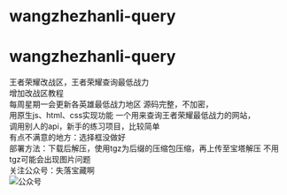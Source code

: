 # wangzhezhanli-query
# wangzhezhanli-query
王者荣耀改战区，王者荣耀查询最低战力
<br>
增加改战区教程
<br>
每周星期一会更新各英雄最低战力地区 源码完整，不加密，
<br>
用原生js、html、css实现功能 一个用来查询王者荣耀最低战力的网站，
<br>
调用别人的api，新手的练习项目，比较简单
<br>
有点不满意的地方：选择框没做好
<br>
部署方法：下载后解压，使用tgz为后缀的压缩包压缩，再上传至宝塔解压
不用tgz可能会出现图片问题
<br>
关注公众号：失落宝藏啊
<br>
<img src="https://losts.top/usr/themes/WebStack/images/wechat.jpg" alt="公众号">
